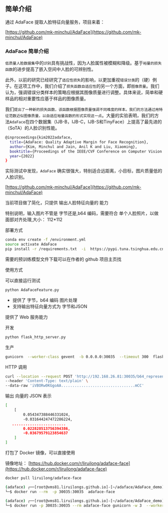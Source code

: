 
## 简单介绍

通过 AdaFace 提取人脸特征向量服务，项目来着：

[https://github.com/mk-minchul/AdaFace](https://github.com/mk-minchul/AdaFace)

### AdaFace 简单介绍  

`低质量人脸数据集`中的`识别`具有挑战性，因为人脸属性被模糊和降级。基于`裕量的损失函数`的进步提高了嵌入空间中人脸的可辨别性。

此外，以前的研究已经研究了`适应性损失`的影响，以更加重视`错误分类`的（硬）例子。在这项工作中，我们介绍了`损失函数自适应性`的另一个方面，即`图像质量`。我们认为，强调错误分类样本的策略应根据其图像质量进行调整。具体来说，简单和硬样品的相对重要性应基于样品的图像质量。

我们`提出了一种新的损失函数，该函数根据图像质量强调不同难度的样本。我们的方法通过用特征范数近似图像质量，以自适应裕量函数的形式实现这一点`。大量的实验表明，我们的方法`AdaFace`在四个数据集（IJB-B，IJB-C，IJB-S和TinyFace）上提高了最先进的（SoTA）的人脸识别性能。

```bash
@inproceedings{kim2022adaface,
  title={AdaFace: Quality Adaptive Margin for Face Recognition},
  author={Kim, Minchul and Jain, Anil K and Liu, Xiaoming},
  booktitle={Proceedings of the IEEE/CVF Conference on Computer Vision and Pattern Recognition},
  year={2022}
}
```


实际测试中发现，`AdaFace` 确实很强大，特别适合远距离，小目标，图片质量低的人脸识别。

[https://github.com/mk-minchul/AdaFace](https://github.com/mk-minchul/AdaFace)

当前项目做了简化，只提供 输出人脸特征向量的 能力

特别说明，输入图片不管是 字节还是,b64 编码，需要符合 单个人脸照片，以做面部对齐处理,大小： 112*112


部署方式

```bash
conda env create -f /environment.yml
source activate AdaFace
pip install -r /requirements.txt  -i  https://pypi.tuna.tsinghua.edu.cn/simple
```

需要的预训练模型文件下载可以在作者的 github 项目主页找

使用方式

可以直接运行测试

```bash
python AdaFaceFeature.py
```

+ 提供了 字节，b64 编码 图片处理
+ 支持输出特征向量方式为 字节和JSON

提供了 Web 服务能力

开发

```bash
python flask_http_server.py
```

生产

```bash
gunicorn  --worker-class gevent  -b 0.0.0.0:30035  --timeout 300  flask_http_server:app
```

HTTP 调用

```bash
curl --location --request POST 'http://192.168.26.81:30035/b64_represent_json' \
--header 'Content-Type: text/plain' \
--data-raw 'iVBORw0KGgoAA.................................mCC'
```

输出 向量的 JSON 表示

```bash
[
    [
        0.054347388446331024,
        -0.031644247472286224,
   ........................
        0.022828513756394386,
        -0.03679579123854637
    ]
]
```

打包了 Docker 镜像，可以直接使用

镜像地址： [https://hub.docker.com/r/liruilong/adaface-face](https://hub.docker.com/r/liruilong/adaface-face)

```bash
docker pull liruilong/adaface-face
```


```bash
(adaface) ┌──[root@vms81.liruilongs.github.io]-[~/adaface/AdaFace_demo]
└─$ docker run --rm  -p 30035:30035  adaface-face
```

```bash
(adaface) ┌──[root@vms81.liruilongs.github.io]-[~/adaface/AdaFace_demo]
└─$ docker run -p 30035:30035 --rm adaface-face gunicorn -w 3  --worker-class gevent  -b 0.0.0.0:30035  --timeout 300  flask_http_server:app
```
